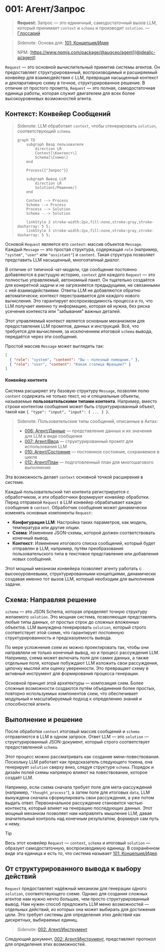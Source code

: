 # 001: Агент/Запрос

> **Request:** Запрос — это единичный, самодостаточный вызов LLM, который принимает `context` и `schema` и производит `solution`. — [Глоссарий](./000_glossary.md)

> Sidenote: Основа для: [101: Концепция/Идея](./101_concept_idea.md)
>
> NPM: [https://www.npmjs.com/package/@augceo/agent](@idealic-ai/agent)

`Request` — это основной вычислительный примитив системы агентов. Он предоставляет структурированный, воспроизводимый и расширяемый конвейер для взаимодействия с LLM, превращая насыщенный контекст и декларативную схему в точное, структурированное решение. В отличие от простого промпта, `Request` — это полная, самодостаточная единица работы, которая служит двигателем для всех более высокоуровневых возможностей агента.

## Контекст: Конвейер Сообщений

> Sidenote: LLM обработает `context`, чтобы сгенерировать `solution`, соответствующий `schema`.
>
> ```mermaid
> graph TD
>     subgraph Ввод пользователя
>         direction LR
>         Context[\Контекст\]
>         Schema[\Схема\]
>     end
>
>     Process{{"Запрос"}}
>
>     subgraph Вывод LLM
>         direction LR
>         Solution[/Решение/]
>     end
>
>     Context --> Process
>     Schema --> Process
>     Process --> Solution
>     Schema -.-> Solution
>
>     linkStyle 2 stroke-width:2px,fill:none,stroke:gray,stroke-dasharray: 5 5;
>     linkStyle 3 stroke-width:2px,fill:none,stroke:gray,stroke-dasharray: 5 5;
> ```

Основой `Request` является его `context`: массив объектов `Message`. Каждый `Message` — это простая структура, содержащая `role` (например, `"system"`, `"user"` или `"assistant"`) и `content`. Такая структура позволяет представить LLM насыщенный, многоэтапный диалог.

В отличие от типичной чат-модели, где сообщения постоянно добавляются в растущую историю, `context` для каждого `Request` — это полностью управляемый, автономный пакет. Он тщательно создаётся для конкретной задачи и не загрязняется предыдущими, не связанными с ней взаимодействиями. Ответы LLM не добавляются обратно автоматически; контекст перестраивается для каждого нового вычисления. Это гарантирует воспроизводимость процесса и то, что LLM получает именно ту информацию, которая ей нужна, без риска усечения контекста или "забывания" важных деталей.

Этот управляемый контекст является основным механизмом для предоставления LLM промптов, данных и инструкций. Всё, что требуется для вычисления, за исключением итоговой `schema` вывода, передаётся через эти сообщения.

Простой массив `Message` может выглядеть так:

```json
[
  { "role": "system", "content": "Вы — полезный помощник." },
  { "role": "user", "content": "Какая столица Франции?" }
]
```

#### Конвейер контента

Система расширяет эту базовую структуру `Message`, позволяя полю `content` содержать не только текст, но и специальные объекты, называемые **пользовательскими типами контента**. Например, вместо строки контентом сообщения может быть структурированный объект, такой как `{ "type": "input", "input": { ... } }`.

> Sidenote: Пользовательские типы сообщений, описанные в Актах:
>
> - [006: Агент/Данные](./006_agent_data.md) — представление данных и их значения для LLM в виде сообщения
> - [007: Агент/Ввод](./007_agent_input.md) — структурированный промпт для использования LLM
> - [010: Агент/Состояние](./010_agent_state.md) — постоянное состояние, сохраняемое в цикле
> - [012: Агент/План](./012_agent_plan.md) — подготовленный план для многошагового выполнения

Эта возможность делает `context` основной точкой расширения в системе.

Каждый пользовательский тип контента регистрируется с обработчиком, и эти обработчики формируют конвейер обработки. Перед отправкой `Request` в LLM конвейер обрабатывает каждое сообщение в `context`. Обработчик сообщения может динамически изменять основные компоненты `Request`:

- **Конфигурация LLM**: Настройка таких параметров, как модель, температура или другие опции.
- **Схема**: Изменение JSON-схемы, которой должен соответствовать конечный вывод.
- **Контекст**: Изменение итогового списка сообщений, который будет отправлен в LLM, например, путём преобразования пользовательского типа в текстовое представление или добавления новых сообщений.

Этот мощный механизм конвейера позволяет агенту работать с высокоуровневыми, структурированными концепциями, динамически создавая именно тот вызов LLM, который необходим для выполнения задачи.

## Схема: Направляя решение

`schema` — это JSON Schema, которая определяет точную структуру желаемого `solution`. Это мощная система, позволяющая представлять любые типы данных, от простых строк до сложных вложенных объектов. LLM вынуждена генерировать `solution`, который строго соответствует этой схеме, что гарантирует постоянную структурированность и предсказуемость вывода.

По мере усложнения схем их можно проектировать так, чтобы они направляли не только конечный вывод, но и процесс рассуждения LLM. Например, схема может включать поля для самих данных, а также отдельные поля, которые побуждают LLM изложить свои рассуждения, цепочку мыслей или оценку уверенности. Это превращает схему в активный инструмент для формирования процесса генерации.

Основной принцип этой архитектуры — композиция схем. Более сложные возможности создаются путём объединения более простых, повторно используемых компонентов схем, что обеспечивает модульный и масштабируемый подход к определению знаний и способностей агента.

## Выполнение и решение

После обработки `context` итоговый массив сообщений и `schema` отправляются в LLM в одном запросе. Ответ LLM — это `solution` — структурированный JSON-документ, который строго соответствует предоставленной `schema`.

Этот процесс можно рассматривать как создание мини-повествования. Поскольку LLM работает как предсказатель следующего токена, она генерирует `solution` сверху вниз, следуя структуре `schema`. Порядок и дизайн полей схемы напрямую влияют на повествование, которое создаёт LLM.

Например, если схема сначала требует поле для мета-рассуждений (например, `"thought_process"`), а затем поле для итоговых `data`, LLM вынуждена сначала сформулировать свои рассуждения, а уже потом выдать ответ. Первоначальное рассуждение становится частью контекста, который влияет на генерацию последующих данных. Этот мощный механизм позволяет нам направлять мышление LLM, давая значительный контроль над конечным результатом, формируя сам путь к нему.

> [!TIP]
> Весь этот конвейер `Request` — `context`, `schema` и итоговый `solution` — образует самодостаточную, воспроизводимую единицу. В сохранённом виде эта единица и есть то, что система называет [101: Концепция/Идея](./101_concept_idea.md).

## От структурированного вывода к выбору действий

`Request` предоставляет надёжный механизм для генерации одного `solution`, соответствующего схеме. Однако для создания сложных агентов нам нужно нечто большее, чем просто структурированный вывод. Нам нужен способ предложить LLM меню возможностей — отдельных действий, из которых она может выбирать для достижения цели. Это требует системы для определения этих действий как дискретных, выбираемых единиц.

> Sidenote: [002: Агент/Инструмент](./002_agent_tool.md)

Следующий документ, [002: Агент/Инструмент](./002_agent_tool.md), представляет протокол для определения этих возможностей.
